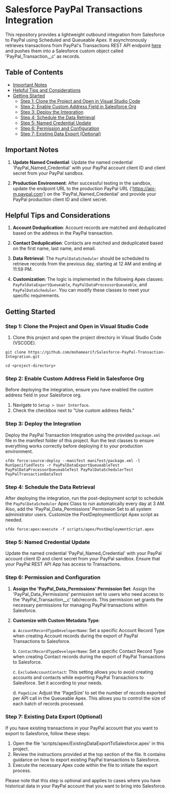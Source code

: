 # Salesforce PayPal Transactions Integration

This repository provides a lightweight outbound integration from Salesforce to PayPal using Scheduled and Queueable Apex. It asynchronously retrieves transactions from PayPal's Transactions REST API endpoint [here](https://developer.paypal.com/docs/api/transaction-search/v1/#search_get) and pushes them into a Salesforce custom object called 'PayPal_Transaction__c' as records.

## Table of Contents

- [Important Notes](#important-notes)
- [Helpful Tips and Considerations](#helpful-tips-and-considerations)
- [Getting Started](#getting-started)
  - [Step 1: Clone the Project and Open in Visual Studio Code](#step-1-clone-the-project-and-open-in-visual-studio-code)
  - [Step 2: Enable Custom Address Field in Salesforce Org](#step-2-enable-custom-address-field-in-salesforce-org)
  - [Step 3: Deploy the Integration](#step-3-deploy-the-integration)
  - [Step 4: Schedule the Data Retrieval](#step-4-schedule-the-data-retrieval)
  - [Step 5: Named Credential Update](#step-5-named-credential-update)
  - [Step 6: Permission and Configuration](#step-6-permission-and-configuration)
  - [Step 7: Existing Data Export (Optional)](#step-7-existing-data-export-optional)

## Important Notes

1. **Update Named Credential**: Update the named credential 'PayPal_Named_Credential' with your PayPal account client ID and client secret from your PayPal sandbox.

2. **Production Environment**: After successful testing in the sandbox, update the endpoint URL to the production PayPal URL ('https://api-m.paypal.com') on the 'PayPal_Named_Credential' and provide your PayPal production client ID and client secret.

## Helpful Tips and Considerations

1. **Account Deduplication**: Account records are matched and deduplicated based on the address in the PayPal transaction.

2. **Contact Deduplication**: Contacts are matched and deduplicated based on the first name, last name, and email.

3. **Data Retrieval**: The `PayPalDataScheduler` should be scheduled to retrieve records from the previous day, starting at 12 AM and ending at 11:59 PM.

4. **Customization**: The logic is implemented in the following Apex classes: `PayPalDataExportQueueable`, `PayPalDataProcessorQueueable`, and `PayPalDataScheduler`. You can modify these classes to meet your specific requirements.

## Getting Started

### Step 1: Clone the Project and Open in Visual Studio Code

1. Clone this project and open the project directory in Visual Studio Code (VSCODE).

```shell
git clone https://github.com/mohamearif/Salesforce-PayPal-Transaction-Integration.git
```

```shell
cd <project-directory>
```
### Step 2: Enable Custom Address Field in Salesforce Org

Before deploying the integration, ensure you have enabled the custom address field in your Salesforce org.

1. Navigate to `Setup > User Interface`.
2. Check the checkbox next to "Use custom address fields."

### Step 3: Deploy the Integration

Deploy the PayPal Transaction Integration using the provided `package.xml` file in the manifest folder of this project. Run the test classes to ensure everything works correctly before deploying it to your production environment.

```shell
sfdx force:source:deploy --manifest manifest/package.xml -l RunSpecifiedTests -r PayPalDataExportQueueableTest PayPalDataProcessorQueueableTest PayPalDataSchedulerTest PayPalTransactionDataTest
```
### Step 4: Schedule the Data Retrieval

After deploying the integration, run the post-deployment script to schedule the `PayPalDataScheduler` Apex Class to run automatically every day at 3 AM. Also, add the 'PayPal_Data_Permissions' Permission Set to all system administrator users. Customize the PostDeploymentScript Apex script as needed.

```shell
sfdx force:apex:execute -f scripts/apex/PostDeploymentScript.apex
```
### Step 5: Named Credential Update

Update the named credential 'PayPal_Named_Credential' with your PayPal account client ID and client secret from your PayPal sandbox. Ensure that your PayPal REST API App has access to Transactions.

### Step 6: Permission and Configuration

1. **Assign the 'PayPal_Data_Permissions' Permission Set**: Assign the 'PayPal_Data_Permissions' permission set to users who need access to the 'PayPal_Transaction__c' tab/records. This permission set grants the necessary permissions for managing PayPal transactions within Salesforce.

2. **Customize with Custom Metadata Type**:

    a. `AccountRecordTypeDeveloperName`: Set a specific Account Record Type when creating Account records during the export of PayPal Transactions to Salesforce.

    b. `ContactRecordTypeDeveloperName`: Set a specific Contact Record Type when creating Contact records during the export of PayPal Transactions to Salesforce.

    c. `ExcludeAccountContact`: This setting allows you to avoid creating accounts and contacts while exporting PayPal Transactions to Salesforce. Set it according to your needs.

    d. `PageSize`: Adjust the 'PageSize' to set the number of records exported per API call in the Queueable Apex. This allows you to control the size of each batch of records processed.

### Step 7: Existing Data Export (Optional)

If you have existing transactions in your PayPal account that you want to export to Salesforce, follow these steps:

1. Open the file 'scripts/apex/ExistingDataExportToSalesforce.apex' in this project.
2. Review the instructions provided at the top section of the file. It contains guidance on how to export existing PayPal transactions to Salesforce.
3. Execute the necessary Apex code within the file to initiate the export process.

Please note that this step is optional and applies to cases where you have historical data in your PayPal account that you want to bring into Salesforce.